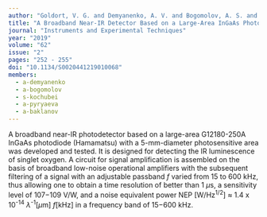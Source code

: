 ```yaml
---
author: "Goldort, V. G. and Demyanenko, A. V. and Bogomolov, A. S. and Kochubei, S. A. and Pyryaeva, A. P. and Baklanov, A. V."
title: "A Broadband Near-IR Detector Based on a Large-Area InGaAs Photodiode for Time-Resolved Detection of Singlet Oxygen"
journal: "Instruments and Experimental Techniques"
year: "2019"
volume: "62"
issue: "2"
pages: "252 - 255"
doi: "10.1134/S0020441219010068"
members:
  - a-demyanenko
  - a-bogomolov
  - s-kochubei
  - a-pyryaeva
  - a-baklanov
---
```

A broadband near-IR photodetector based on a large-area G12180-250A InGaAs photodiode (Hamamatsu) with a 5-mm-diameter 
photosensitive area was developed and tested. It is designed for detecting the IR luminescence of singlet oxygen. 
A circuit for signal amplification is assembled on the basis of broadband low-noise operational amplifiers with the 
subsequent filtering of a signal with an adjustable passband $f$ varied from 15 to 600 kHz, thus allowing one to obtain 
a time resolution of better than 1 $\mu$s, a sensitivity level of 107$-$109 V/W, and a noise equivalent 
power NEP [W/Hz<sup>1/2</sup>] ≈ 1.4 x 10<sup>-14</sup> $\lambda$<sup>-1</sup>[$\mu$m] $f$[kHz] in a frequency band of 15$-$600 kHz.
